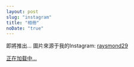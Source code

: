 ```yaml
---
layout: post
slug: "instagram"
title: "相冊"
noDate: "true"
---
```


即將推出...
圖片來源于我的Instagram: [raysmond29](http://instagram.com/raysmond29)

<div class="instagram" data-client-id="b797523f2a334a2384ea8e6ee1b01bb4" data-user-id="673488830">
    <a href="http://instagram.com/raysmond29" target="_blank" class="open-ins">正在加载中…</a>
</div>

<script src="/js/jquery.lazyload.js"></script>
<script src="/js/instagram.js"></script>
